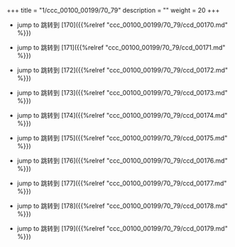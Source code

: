 +++
title = "1/ccc_00100_00199/70_79"
description = ""
weight = 20
+++

* jump to 跳转到 [170]({{%relref "ccc_00100_00199/70_79/ccd_00170.md" %}})

* jump to 跳转到 [171]({{%relref "ccc_00100_00199/70_79/ccd_00171.md" %}})

* jump to 跳转到 [172]({{%relref "ccc_00100_00199/70_79/ccd_00172.md" %}})

* jump to 跳转到 [173]({{%relref "ccc_00100_00199/70_79/ccd_00173.md" %}})

* jump to 跳转到 [174]({{%relref "ccc_00100_00199/70_79/ccd_00174.md" %}})

* jump to 跳转到 [175]({{%relref "ccc_00100_00199/70_79/ccd_00175.md" %}})

* jump to 跳转到 [176]({{%relref "ccc_00100_00199/70_79/ccd_00176.md" %}})

* jump to 跳转到 [177]({{%relref "ccc_00100_00199/70_79/ccd_00177.md" %}})

* jump to 跳转到 [178]({{%relref "ccc_00100_00199/70_79/ccd_00178.md" %}})

* jump to 跳转到 [179]({{%relref "ccc_00100_00199/70_79/ccd_00179.md" %}})


